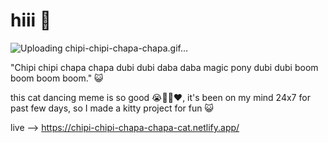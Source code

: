 # hiii 👋

![Uploading chipi-chipi-chapa-chapa.gif…]()


"Chipi chipi chapa chapa dubi dubi daba daba magic pony dubi dubi boom boom boom boom." 😺

this cat dancing meme is so good 😭🤌✨❤️, it's been on my mind 24x7 for past few days, so I made a kitty project for fun 😺

live --> https://chipi-chipi-chapa-chapa-cat.netlify.app/
